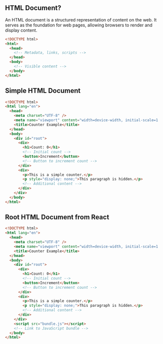 ## HTML Document?

An HTML document is a structured representation of content on the web. It serves as the foundation for web pages, allowing browsers to render and display content.

```html
<!DOCTYPE html>
<html>
  <head>
    <!-- Metadata, links, scripts -->
  </head>
  <body>
    <!-- Visible content -->
  </body>
</html>
```

## Simple HTML Document

```html
<!DOCTYPE html>
<html lang="en">
  <head>
    <meta charset="UTF-8" />
    <meta name="viewport" content="width=device-width, initial-scale=1.0" />
    <title>Counter Example</title>
  </head>
  <body>
    <div id="root">
      <div>
        <h1>Count: 0</h1>
        <!-- Initial count -->
        <button>Increment</button>
        <!-- Button to increment count -->
      </div>
      <div>
        <p>This is a simple counter.</p>
        <p style="display: none;">This paragraph is hidden.</p>
        <!-- Additional content -->
      </div>
    </div>
  </body>
</html>
```

## Root HTML Document from React

```html
<!DOCTYPE html>
<html lang="en">
  <head>
    <meta charset="UTF-8" />
    <meta name="viewport" content="width=device-width, initial-scale=1.0" />
    <title>Counter Example</title>
  </head>
  <body>
    <div id="root">
      <div>
        <h1>Count: 0</h1>
        <!-- Initial count -->
        <button>Increment</button>
        <!-- Button to increment count -->
      </div>
      <div>
        <p>This is a simple counter.</p>
        <p style="display: none;">This paragraph is hidden.</p>
        <!-- Additional content -->
      </div>
    </div>
    <script src="bundle.js"></script>
    <!-- Link to JavaScript bundle -->
  </body>
</html>
```
